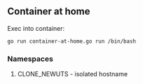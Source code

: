 ## Container at home

Exec into container:

`go run container-at-home.go run /bin/bash`

### Namespaces

1. CLONE_NEWUTS - isolated hostname

